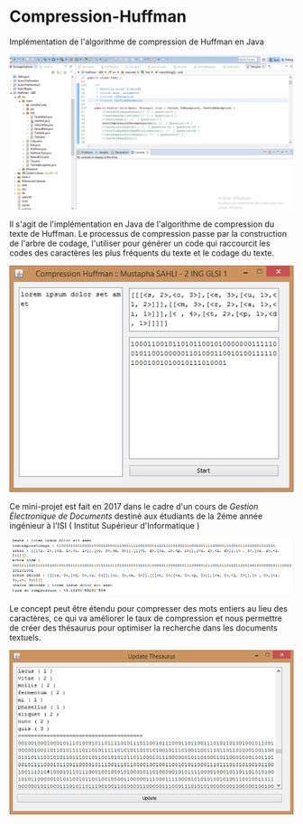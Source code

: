 # Compression-Huffman
Implémentation de l'algorithme de compression de Huffman en Java

![preview](https://raw.githubusercontent.com/stoufa/Compression-Huffman/master/compression-huffman.gif)

Il s'agit de l'implémentation en Java de l'algorithme de compression du texte de Huffman.
Le processus de compression passe par la construction de l'arbre de codage, l'utiliser pour générer un code qui raccourcit les codes des caractères les plus fréquents du texte et le codage du texte.

![screenshot](https://raw.githubusercontent.com/stoufa/Compression-Huffman/master/screenshots/1.png)

Ce mini-projet est fait en 2017 dans le cadre d'un cours de *Gestion Électronique de Documents* destiné aux étudiants de la 2éme année ingénieur à l'ISI ( Institut Supérieur d'Informatique )

![screenshot](https://raw.githubusercontent.com/stoufa/Compression-Huffman/master/screenshots/2.png)

Le concept peut être étendu pour compresser des mots entiers au lieu des caractères, ce qui va améliorer le taux de compression et nous permettre de créer des thésaurus pour optimiser la recherche dans les documents textuels.

![screenshot](https://raw.githubusercontent.com/stoufa/Compression-Huffman/master/screenshots/4.png)
